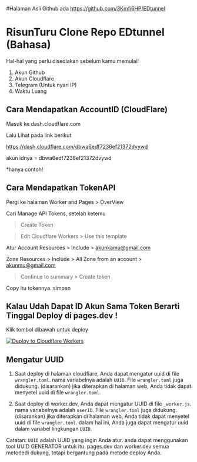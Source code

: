 #Halaman Asli Github ada
https://github.com/3Kmfi6HP/EDtunnel


# RisunTuru Clone Repo EDtunnel (Bahasa)
Hal-hal yang perlu disediakan sebelum kamu memulai!
1. Akun Github
2. Akun Cloudflare
3. Telegram (Untuk nyari IP)
4. Waktu Luang 

## Cara Mendapatkan AccountID (CloudFlare)
Masuk ke dash.cloudflare.com

Lalu Lihat pada link berikut

https://dash.cloudflare.com/dbwa6edf7236ef21372dvywd

akun idnya = dbwa6edf7236ef21372dvywd

*hanya contoh!

## Cara Mendapatkan TokenAPI
Pergi ke halaman Worker and Pages > OverView 

Cari Manage API Tokens, setelah ketemu

> Create Token

> Edit Cloudflare Workers > Use this template

Atur
Account Resources > Include > akunkamu@gmail.com

Zone Resources > Include > All Zone from an account > akunmu@gmail.com

> Continue to summary > Create token

Copy itu tokennya. simpen 

## Kalau Udah Dapat ID Akun Sama Token Berarti Tinggal Deploy di pages.dev !
Klik tombol dibawah untuk deploy

[![Deploy to Cloudflare Workers](https://deploy.workers.cloudflare.com/button)](https://deploy.workers.cloudflare.com/?url=https://github.com/3Kmfi6HP/EDtunnel)


## Mengatur UUID

1. Saat deploy di halaman cloudflare, Anda dapat mengatur uuid di file `wrangler.toml`. nama variabelnya adalah `UUID`. File `wrangler.toml` juga didukung. (disarankan) jika diterapkan di halaman web, Anda tidak dapat menyetel uuid di file `wrangler.toml`.

2. Saat deploy di worker.dev, Anda dapat mengatur UUID di file `_worker.js`. nama variabelnya adalah `userID`. File `wrangler.toml` juga didukung. (disarankan) jika diterapkan di halaman web, Anda tidak dapat menyetel uuid di file `wrangler.toml`. dalam hal ini, Anda juga dapat mengatur uuid dalam variabel lingkungan `UUID`.

Catatan: `UUID` adalah UUID yang ingin Anda atur. anda dapat menggunakan tool UUID GENERATOR untuk itu.
pages.dev dan worker.dev semua metodedi dukung, tetapi bergantung pada metode deploy Anda.
